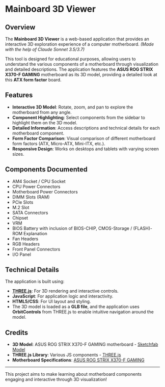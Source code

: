 # Mainboard 3D Viewer

## Overview
The **Mainboard 3D Viewer** is a web-based application that provides an interactive 3D exploration experience of a computer motherboard. *(Made with the help of Claude Sonnet 3.5/3.7)*

This tool is designed for educational purposes, allowing users to understand the various components of a motherboard through visualization and detailed descriptions. The application features the **ASUS ROG STRIX X370-F GAMING** motherboard as its 3D model, providing a detailed look at this **ATX form factor** board.

## Features
- **Interactive 3D Model**: Rotate, zoom, and pan to explore the motherboard from any angle.  
- **Component Highlighting**: Select components from the sidebar to highlight them on the 3D model.  
- **Detailed Information**: Access descriptions and technical details for each motherboard component.  
- **Form Factor Comparison**: Visual comparison of different motherboard form factors (ATX, Micro-ATX, Mini-ITX, etc.).  
- **Responsive Design**: Works on desktops and tablets with varying screen sizes.  

## Components Documented
- AM4 Socket / CPU Socket
- CPU Power Connectors
- Motherboard Power Connectors
- DIMM Slots (RAM)
- PCIe Slots
- M.2 Slot
- SATA Connectors
- Chipset
- VRM
- BIOS Battery with inclusion of BIOS-CHIP, CMOS-Storage / (FLASH)-ROM Explanation
- Fan Headers
- RGB Headers
- Front Panel Connectors
- I/O Panel

## Technical Details
The application is built using:
- **[THREE.js](https://threejs.org/)**: For 3D rendering and interactive controls.  
- **JavaScript**: For application logic and interactivity.  
- **HTML5/CSS**: For UI layout and styling.  
- The 3D model is loaded as a **GLB file**, and the application uses **OrbitControls** from THREE.js to enable intuitive navigation around the model.

## Credits
- **3D Model**: ASUS ROG STRIX X370-F GAMING motherboard - [Sketchfab Model](https://sketchfab.com/3d-models/rog-strix-x370-f-motherboard-56bd8923fdf341fd8d81b717055a61dd#download)  
- **THREE.js Library**: Various JS components - [THREE.js](https://threejs.org/)  
- **Motherboard Specifications**: [ASUS ROG STRIX X370-F GAMING](https://rog.asus.com/motherboards/rog-strix/rog-strix-x370-f-gaming-model/)  

---
This project aims to make learning about motherboard components engaging and interactive through 3D visualization!

